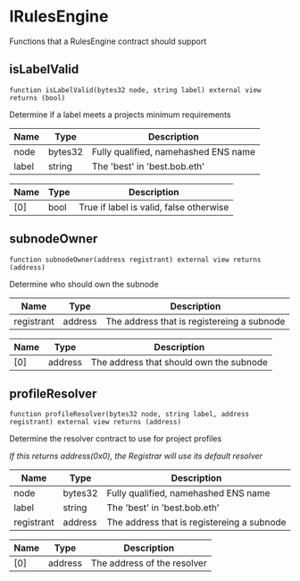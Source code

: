 # IRulesEngine

Functions that a RulesEngine contract should support

## isLabelValid

```solidity
function isLabelValid(bytes32 node, string label) external view returns (bool)
```

Determine if a label meets a projects minimum requirements

| Name | Type | Description |
| ---- | ---- | ----------- |
| node | bytes32 | Fully qualified, namehashed ENS name |
| label | string | The 'best' in 'best.bob.eth' |

| Name | Type | Description |
| ---- | ---- | ----------- |
| [0] | bool | True if label is valid, false otherwise |

## subnodeOwner

```solidity
function subnodeOwner(address registrant) external view returns (address)
```

Determine who should own the subnode

| Name | Type | Description |
| ---- | ---- | ----------- |
| registrant | address | The address that is registereing a subnode |

| Name | Type | Description |
| ---- | ---- | ----------- |
| [0] | address | The address that should own the subnode |

## profileResolver

```solidity
function profileResolver(bytes32 node, string label, address registrant) external view returns (address)
```

Determine the resolver contract to use for project profiles

_If this returns address(0x0), the Registrar will use its default resolver_

| Name | Type | Description |
| ---- | ---- | ----------- |
| node | bytes32 | Fully qualified, namehashed ENS name |
| label | string | The 'best' in 'best.bob.eth' |
| registrant | address | The address that is registereing a subnode |

| Name | Type | Description |
| ---- | ---- | ----------- |
| [0] | address | The address of the resolver |

